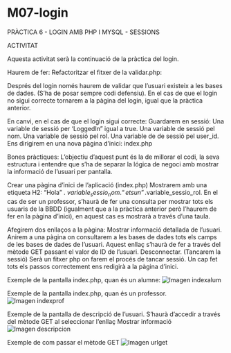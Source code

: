 # M07-login
PRÀCTICA 6 -  LOGIN AMB PHP I MYSQL - SESSIONS

ACTIVITAT

Aquesta activitat serà la continuació de la pràctica del login. 

Haurem de fer:
Refactoritzar el fitxer de la validar.php:

Després del login només haurem de validar que l’usuari existeix a les bases de dades. (S’ha de posar sempre codi defensiu).
En el cas de que el login no sigui correcte tornarem a la pàgina del login, igual que la pràctica anterior.

En canvi, en el cas de que el login sigui correcte:
Guardarem en sessió:
Una variable de sessió per ‘LoggedIn” igual a true. 
Una variable de sessió pel nom.
Una variable de sessió pel rol.
Una variable de de sessió pel user_id.
Ens dirigirem en una nova pàgina d’inici: index.php

Bones pràctiques: L’objectiu d’aquest punt és la de millorar el codi, la seva estructura i entendre que s’ha de separar la lógica de negoci amb mostrar la informació de l’usuari per pantalla.

Crear una pàgina d’inici de l’aplicació (index.php)
Mostrarem amb una etiqueta H2: “Hola” . $variable_sessio_nom. “ ets un ”.$variable_sessio_rol.
En el cas de ser un professor, s’haurà de fer una consulta per mostrar tots els usuaris de la BBDD (igualment que a la pràctica anterior però l’haurem de fer en la pàgina d’inici), en aquest cas es mostrarà a través d’una taula.

Afegirem dos enllaços a la pàgina:
Mostrar informació detallada de l’usuari.
Anirem a una pàgina on consultarem a les bases de dades tots els camps de les bases de dades de l’usuari.
Aquest enllaç s’haurà de fer a través del mètode GET passant el valor de ID de l’usuari.
Desconnectar. (Tancarem la sessió)
Serà un fitxer php on farem el procés de tancar sessió. 
Un cap fet tots els passos correctement ens redigirà a la pàgina d’inici.

Exemple de la pantalla index.php, quan és un alumne:
![Imagen indexalum]([https://github.com/Karenl9/M07-login/blob/marcosoliz_P5/5.png](https://github.com/Karenl9/M07-login/blob/main/11.png))

Exemple de la pantalla index.php, quan és un professor.
![Imagen indexprof]([https://github.com/Karenl9/M07-login/blob/marcosoliz_P5/5.png](https://github.com/Karenl9/M07-login/blob/main/12.png))

Exemple de la pantalla de descripció de l’usuari. S’haurà d’accedir a través del mètode GET al seleccionar l’enllaç Mostrar informació
![Imagen descripcion]([https://github.com/Karenl9/M07-login/blob/main/14.png])

Exemple de com passar el mètode GET
![Imagen urlget]([https://github.com/Karenl9/M07-login/blob/main/13.png])
